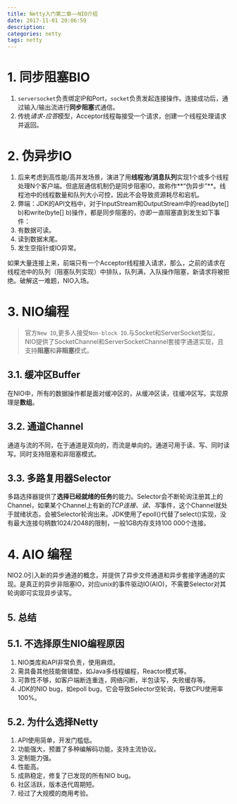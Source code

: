 ```yaml
---
title: Netty入门第二章——NIO介绍
date: 2017-11-01 20:06:59
description:
categories: netty
tags: netty
---
```


# 1. 同步阻塞BIO

1. `serversocket`负责绑定IP和Port，`socket`负责发起连接操作。连接成功后，通过输入/输出流进行**同步阻塞**式通信。
2. 传统*请求-应答*模型，Acceptor线程每接受一个请求，创建一个线程处理请求并返回。

# 2. 伪异步IO
1. 后来考虑到高性能/高并发场景，演进了用**线程池/消息队列**实现1个或多个线程处理N个客户端。但底层通信机制仍是同步阻塞IO，故称作**“伪异步”**。线程池中的线程数量和队列大小可控，因此不会导致资源耗尽和宕机。
2. 弊端：JDK的API文档中，对于InputStream和OutputStream中的read(byte[] b)和write(byte[] b)操作，都是同步阻塞的，亦即一直阻塞直到发生如下事件：
  1. 有数据可读。
  2. 读到数据末尾。
  3. 发生空指针或IO异常。

如果大量连接上来，前端只有一个Acceptor线程接入请求，那么，之前的请求在线程池中的队列（阻塞队列实现）中排队，队列满，入队操作阻塞，新请求将被拒绝。破解这一难题，NIO入场。
<!--more-->
# 3. NIO编程 #
> 官方`New IO`,更多人接受`Non-block IO`.与Socket和ServerSocket类似，NIO提供了SocketChannel和ServerSocketChannel套接字通道实现，且支持**阻塞**和**非阻塞**模式。

## 3.1. 缓冲区Buffer
在NIO中，所有的数据操作都是面对缓冲区的，从缓冲区读，往缓冲区写。实现原理是**数组**。

## 3.2. 通道Channel
通道与流的不同，在于通道是双向的，而流是单向的。通道可用于读、写、同时读写。同时支持阻塞和非阻塞模式。

## 3.3. 多路复用器Selector
多路选择器提供了**选择已经就绪的任务**的能力。Selector会不断轮询注册其上的Channel，如果某个Channel上有新的*TCP连接、读、写*事件，这个Channel就处于就绪状态，会被Selector轮询出来。JDK使用了epoll()代替了select()实现，没有最大连接句柄数1024/2048的限制，一般1GB内存支持100 000个连接。

# 4. AIO 编程
NIO2.0引入新的异步通道的概念，并提供了异步文件通道和异步套接字通道的实现。是真正的异步非阻塞IO，对应unix的事件驱动IO(AIO)，不需要Selector对其轮询即可实现异步读写。

## 5. 总结
## 5.1. 不选择原生NIO编程原因
1. NIO类库和API非常负责，使用麻烦。
2. 需具备其他技能做铺垫，如Java多线程编程，Reactor模式等。
3. 可靠性不够，如客户端断连重连，网络闪断，半包读写，失败缓存等。
4. JDK的NIO bug，如epoll bug，它会导致Selector空轮询，导致CPU使用率100%。

## 5.2. 为什么选择Netty
1. API使用简单，开发门槛低。
2. 功能强大，预置了多种编解码功能，支持主流协议。
3. 定制能力强。
4. 性能高。
5. 成熟稳定，修复了已发现的所有NIO bug。
6. 社区活跃，版本迭代周期短。
7. 经过了大规模的商用考验。
